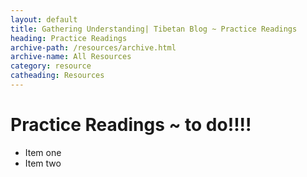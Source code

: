 ```yaml
---
layout: default
title: Gathering Understanding| Tibetan Blog ~ Practice Readings
heading: Practice Readings
archive-path: /resources/archive.html
archive-name: All Resources
category: resource
catheading: Resources
---
```

# Practice Readings ~ to do!!!!

* Item one
* Item two